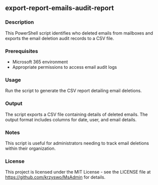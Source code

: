 ## export-report-emails-audit-report

### Description
This PowerShell script identifies who deleted emails from mailboxes and exports the email deletion audit records to a CSV file.

### Prerequisites
- Microsoft 365 environment
- Appropriate permissions to access email audit logs

### Usage
Run the script to generate the CSV report detailing email deletions.

### Output
The script exports a CSV file containing details of deleted emails. The output format includes columns for date, user, and email details.

### Notes
This script is useful for administrators needing to track email deletions within their organization.

### License
This project is licensed under the MIT License - see the LICENSE file at https://github.com/krzyswo/MsAdmin for details.